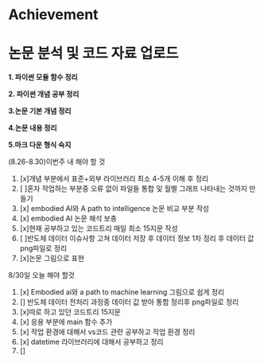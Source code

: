 # Achievement
논문 분석 및 코드 자료 업로드
=====================
**1. 파이썬 모듈 함수 정리**

**2. 파이썬 개념 공부 정리**

**3.논문 기본 개념 정리**

**4.논문 내용 정리**

**5.마크 다운 형식 숙지**




(8.26-8.30)이번주 내 해야 할 것
1. [x]개념 부분에서 표준+외부 라이브러리  최소 4-5개 이해 후 정리
2. [ ]혼자 작업하는 부분중 오류 없이 파일들 통합 및 월별 그래프 나타내는 것까지 만들기
3. [x] embodied AI와 A path to intelligence 논문 비교 부분 작성 
4. [x] embodied AI 논문 해석 보충
5. [x]현재 공부하고 있는 코드트리 매일 최소 15지문 작성
6. [ ]반도체 데이터 이슈사항 고쳐 데이터 저장 후 데이터 정보 1차 정리 후 데이터 값 png파일로 정리
7. [x]논문 그림으로 표현


8/30일 오늘 해야 할것

1. [x] Embodied ai와 a path to machine learning 그림으로 쉽게 정리
2. [] 반도체 데이터 전처리 과정중 데이터 값 받아 통합 정리후 png파일로 정리
3. [x]따로 하고 있던 코드트리 15지문
4. [x] 응용 부분에 main 함수 추가
5. [x] 작업 환경에 대해서 vs코드 관련 공부하고 작업 환경 정리
6. [x] datetime 라이브러리에 대해서 공부하고 정리
7. [] 

